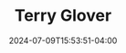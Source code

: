 ---
title: Terry Glover
date: 2024-07-09T15:53:51-04:00
featured_image: Terry-Glover.webp
featured_image_attr: 
featured_image_attr_link: 
featured_image_alt: Headshot of Terry Glover
featured_image_caption: Headshot of Terry Glover
Socials:
  Facebook: 
  Twitter: 
  Instagram: 
  LinkedIn: 
  IBDB: 
  IMDb:
  Website: 
---